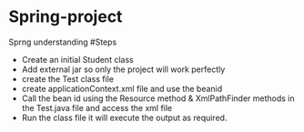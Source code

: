 # Spring-project
Sprng understanding
#Steps
- Create an initial Student class
- Add external jar so only  the project will work perfectly
- create the Test class file
- create applicationContext.xml file and use the beanid
- Call the bean id using the Resource method & XmlPathFinder methods in the Test.java file and access the xml file
- Run the class file it will execute the output as required.
